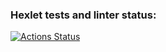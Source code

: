 ### Hexlet tests and linter status:
[![Actions Status](https://github.com/Tarxanask/python-project-49/workflows/hexlet-check/badge.svg)](https://github.com/Tarxanask/python-project-49/actions)
